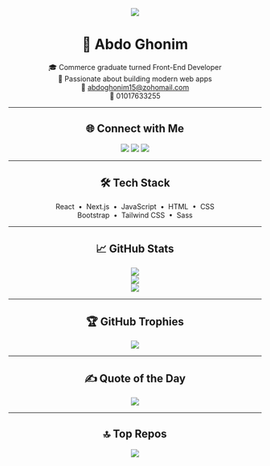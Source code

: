 <div align="center">

[![](https://visitcount.itsvg.in/api?id=The-Ghonim&icon=0&color=6)](https://visitcount.itsvg.in)

# 💫 Abdo Ghonim

🎓 Commerce graduate turned Front-End Developer  
🎯 Passionate about building modern web apps  
📧 abdoghonim15@zohomail.com  
📱 01017633255  

---

## 🌐 Connect with Me  
<p align="center">
  <a href="https://www.instagram.com/theghonim/"><img src="https://img.shields.io/badge/Instagram-%23E4405F.svg?logo=Instagram&logoColor=white" /></a>
  <a href="https://www.linkedin.com/in/theghonim/"><img src="https://img.shields.io/badge/LinkedIn-%230077B5.svg?logo=linkedin&logoColor=white" /></a>
  <a href="https://tiktok.com/@abdo_ghonim"><img src="https://img.shields.io/badge/TikTok-%23000000.svg?logo=TikTok&logoColor=white" /></a>
</p>

---

## 🛠️ Tech Stack  
<p align="center">
  React &nbsp;•&nbsp; Next.js &nbsp;•&nbsp; JavaScript &nbsp;•&nbsp; HTML &nbsp;•&nbsp; CSS  
  <br/>Bootstrap &nbsp;•&nbsp; Tailwind CSS &nbsp;•&nbsp; Sass
</p>

---

## 📈 GitHub Stats  
<p align="center">
  <img src="https://github-readme-stats.vercel.app/api?username=The-Ghonim&theme=gotham&hide_border=false" /><br/>
  <img src="https://github-readme-streak-stats.herokuapp.com/?user=The-Ghonim&theme=gotham&hide_border=false" /><br/>
  <img src="https://github-readme-stats.vercel.app/api/top-langs/?username=The-Ghonim&theme=gotham&hide_border=false&layout=compact" />
</p>

---

## 🏆 GitHub Trophies  
<p align="center">
  <img src="https://github-profile-trophy.vercel.app/?username=The-Ghonim&theme=neon&no-frame=false&no-bg=false&margin-w=4" />
</p>

---

## ✍️ Quote of the Day  
<p align="center">
  <img src="https://quotes-github-readme.vercel.app/api?type=horizontal&theme=dark" />
</p>

---

## 🔝 Top Repos  
<p align="center">
  <img src="https://github-contributor-stats.vercel.app/api?username=The-Ghonim&limit=5&theme=dark&combine_all_yearly_contributions=true" />
</p>

</div>
